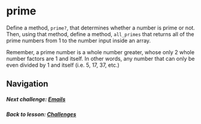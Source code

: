 # prime
Define a method, `prime?`, that determines whether a number is prime or not. Then, using that method, define a method, `all_primes` that returns all of the prime numbers from 1 to the number input inside an array.   

Remember, a prime number is a whole number greater, whose only 2 whole number factors are 1 and itself. In other words, any number that can only be even divided by 1 and itself (i.e. 5, 17, 37, etc.)

## Navigation  
##### Next challenge: [Emails](https://github.com/Coderdotnew/intro_web_apps_acp/tree/master/05_class/03_challenges/code/03_emails)    
##### Back to lesson: [Challenges](https://github.com/Coderdotnew/intro_web_apps_acp/tree/master/05_class/03_challenges)  
